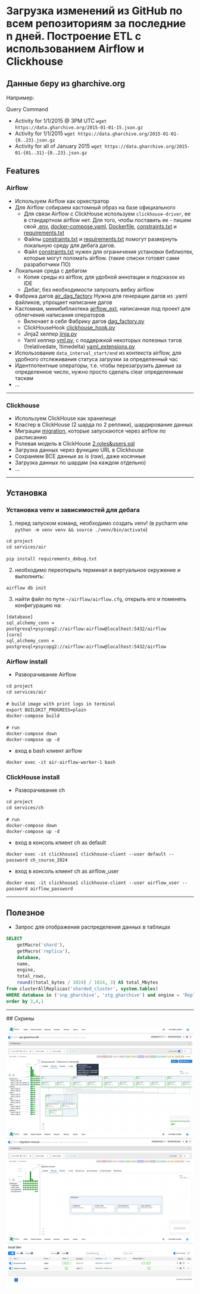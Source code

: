 # Загрузка изменений из GitHub по всем репозиториям за последние n дней. Построение ETL с использованием Airflow и Clickhouse

## Данные беру из gharchive.org
Например:

Query	Command
* Activity for 1/1/2015 @ 3PM UTC	`wget https://data.gharchive.org/2015-01-01-15.json.gz`
* Activity for 1/1/2015	`wget https://data.gharchive.org/2015-01-01-{0..23}.json.gz`
* Activity for all of January 2015	`wget https://data.gharchive.org/2015-01-{01..31}-{0..23}.json.gz`

## Features
### Airflow
* Используем Airflow как оркестратор
* Для Airflow собираем кастомный образ на базе официального
  * Для связи Airflow с ClickHouse используем `clickhouse-driver`, ее в стандартном airflow нет.
    Для того, чтобы поставить ее - пишем свой [.env](services/air/.env), [docker-compose.yaml](services/air/docker-compose.yaml), [Dockerfile](services/air/Dockerfile), [constraints.txt](services/air/constraints.txt) и [requirements.txt](services/air/requirements.txt)
  * Файлы [constraints.txt](services/air/constraints.txt) и [requirements.txt](services/air/requirements.txt) помогут развернуть локальную среду для дебага дагов.
  * Файл [constraints.txt](services/air/constraints.txt) нужен для ограничения установки библиотек, которые могут поломать airflow. (такие списки готовят сами разработчики ПО)
* Локальная среда с дебагом
  * Копия среды из airflow, для удобной аннотации и подсказок из IDE
  * Дебаг, без необходимости запускать вебку airflow
* Фабрика дагов [air_dag_factory](flow/dags/air_dag_factory)
  Нужна для генерации дагов из .yaml файликов, упрощает написание дагов
* Кастомная, минибиблиотека [airflow_ext](flow/airflow_ext), написанная под проект для облегчения написания операторов
  * Включает в себя Фабрику дагов [dag_factory.py](flow/airflow_ext/utils/dag_factory.py)
  * ClickHouseHook [clickhouse_hook.py](flow/airflow_ext/hook/clickhouse_hook.py)
  * Jinja2 хелпер [jinja.py](flow/airflow_ext/utils/jinja.py)
  * Yaml хелпер [yml.py](flow/airflow_ext/utils/yml.py), с поддержкой некоторых полезных тэгов (!relativedate, !timedelta) [yaml_extensions.py](flow/airflow_ext/utils/yaml_extensions.py)
* Использование `data_interval_start/end` из контекста airflow, для удобного отслеживания статуса загрузки за определенный час
* Идентпотентные операторы, т.е. чтобы перезагрузить данные за определенное число, нужно просто сделать clear определенным таскам
* ...

<hr>

### Clickhouse
* Используем ClickHouse как хранилище
* Кластер в ClickHouse (2 шарда по 2 реплики), шардирование данных
* Миграции [migration](flow/migration), которые запускаются через airflow по расписанию
* Ролевая модель в ClickHouse [2.roles&users.sql](flow/migration/2.roles%26users.sql)
* Загрузка данных через функцию URL в Clickhouse
* Сохраняем ВСЕ данные as is (raw), даже косячные
* Загрузка данных по шардам (на каждом отдельно)
* ...

<hr>

## Установка

### Установка venv и зависимостей для дебага
1. перед запуском команд, необходимо создать venv! (в pycharm или `python -m venv venv && source ./venv/bin/activate`)
```shell
cd project
cd services/air

pip install requirements_debug.txt
```
2. необходимо переоткрыть терминал и виртуальное окружение и выполнить:
```shell
airflow db init
```
3. найти файл по пути `~/airflow/airflow.cfg`, открыть его и поменять конфигурацию на:
```
[database]
sql_alchemy_conn = postgresql+psycopg2://airflow:airflow@localhost:5432/airflow
[core]
sql_alchemy_conn = postgresql+psycopg2://airflow:airflow@localhost:5432/airflow
```

### Airflow install
* Разворачивание Airflow
```shell
cd project
cd services/air

# build image with print logs in terminal
export BUILDKIT_PROGRESS=plain
docker-compose build

# run
docker-compose down
docker-compose up -d
```
* вход в bash клиент airflow
```shell
docker exec -it air-airflow-worker-1 bash
```

### ClickHouse install
* Разворачивание ch
```shell
cd project
cd services/ch

# run
docker-compose down
docker-compose up -d
```
* вход в консоль клиент ch as default
```shell
docker exec -it clickhouse1 clickhouse-client --user default --password ch_course_2024
```
* вход в консоль клиент ch as airflow_user
```shell
docker exec -it clickhouse1 clickhouse-client --user airflow_user --password airflow_password
```

<hr>

## Полезное
* Запрос для отображения распределения данных в таблицах
```sql
SELECT
    getMacro('shard'),
    getMacro('replica'),
    database,
    name,
    engine,
    total_rows,
    round((total_bytes / 1024) / 1024, 3) AS total_Mbytes
from clusterAllReplicas('sharded_cluster', system.tables)
WHERE database in ('snp_gharchive', 'stg_gharchive') and engine = 'ReplicatedMergeTree'
order by 3,4,1
```

<hr>
## Скрины

![screen_1.png](https://github.com/memes-forever/ch_course_2024/raw/main/project/screen_1.png)
![screen_2.png](screen_2.png)
![screen_3.png](screen_3.png)
